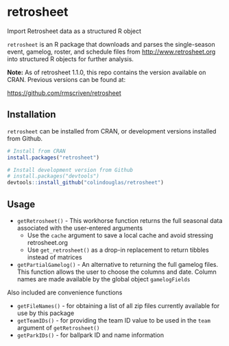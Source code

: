 # retrosheet
Import Retrosheet data as a structured R object

`retrosheet` is an R package that downloads and parses the single-season event, gamelog, roster, and schedule
files from http://www.retrosheet.org into structured R objects for further analysis.

**Note:** As of retrosheet 1.1.0, this repo contains the version available on CRAN. Previous versions can be found at:

https://github.com/rmscriven/retrosheet

## Installation
`retrosheet` can be installed from CRAN, or development versions installed from Github.
```r
# Install from CRAN
install.packages("retrosheet")

# Install development version from Github
# install.packages("devtools")
devtools::install_github("colindouglas/retrosheet")
```

## Usage
* `getRetrosheet()` - This workhorse function returns the full seasonal data associated with the user-entered 
 arguments
    * Use the `cache` argument to save a local cache and avoid stressing retrosheet.org
    * Use `get_retrosheet()` as a drop-in replacement to return tibbles instead of matrices
* `getPartialGamelog()` - An alternative to returning the full gamelog files.  This function allows the user
 to choose the columns and date. Column names are made available by the global object `gamelogFields`
 
Also included are convenience functions 

* `getFileNames()` - for obtaining a list of all zip files currently available for use by this package
* `getTeamIDs()` - for providing the team ID value to be used in the `team` argument of `getRetrosheet()`
* `getParkIDs()` - for ballpark ID and name information



